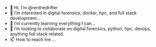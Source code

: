 - 👋 Hi, I’m @renthedrifter
- 👀 I’m interested in digital forensics, docker, hpc, and full stack development...
- 🌱 I’m currently learning everything I can...
- 💞️ I’m looking to collaborate on digital forensics, python, hpc, devops, anything full stack related.
- 📫 How to reach me ...

<!---
renthedrifter/renthedrifter is a ✨ special ✨ repository because its `README.md` (this file) appears on your GitHub profile.
You can click the Preview link to take a look at your changes.
--->
